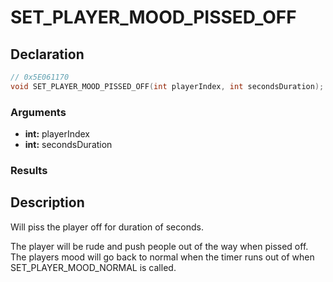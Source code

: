 # SET_PLAYER_MOOD_PISSED_OFF

## Declaration
```cpp
// 0x5E061170
void SET_PLAYER_MOOD_PISSED_OFF(int playerIndex, int secondsDuration);
```

### Arguments
- **int:** playerIndex
- **int:** secondsDuration

### Results

## Description
Will piss the player off for duration of seconds.

The player will be rude and push people out of the way when pissed off. The players mood will go back to normal when the timer runs out of when SET_PLAYER_MOOD_NORMAL is called.